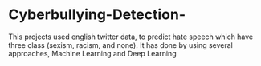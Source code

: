 # Cyberbullying-Detection-
This projects used english twitter data, to predict hate speech which have three class (sexism, racism, and none). It has done by using several approaches, Machine Learning and Deep Learning
